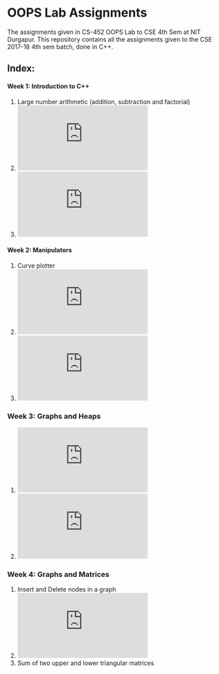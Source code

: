 # OOPS Lab Assignments

The assignments given in CS-452 OOPS Lab to CSE 4th Sem at NIT Durgapur. This repository contains all the assignments given to the CSE 2017-18 4th sem batch, done in C++.

## Index:

#### Week 1: Introduction to C++

1. Large number arithmetic (addition, subtraction and factorial)
2. ![Indentation of unindented file](https://github.com/ankan17/oops_lab_programs/blob/master/indent.cpp)
3. ![Determinant of matrix using recursion](https://github.com/ankan17/oops_lab_programs/blob/master/determinant.cpp)

#### Week 2: Manipulators

1. Curve plotter
2. ![Number pattern 1](https://github.com/ankan17/oops_lab_programs/blob/master/pyramid1.cpp)
3. ![Number pattern 2](https://github.com/ankan17/oops_lab_programs/blob/master/pyramid2.cpp)

### Week 3: Graphs and Heaps

1. ![Adjacency list and adjacency matrix of a graph](https://github.com/ankan17/oops_lab_programs/blob/master/graph1.cpp)
2. ![Insertion and deletion in a heap](https://github.com/ankan17/oops_lab_programs/blob/master/heap.cpp)

### Week 4: Graphs and Matrices

1. Insert and Delete nodes in a graph
2. ![Inverse of a matrix](https://github.com/ankan17/oops_lab_programs/blob/master/inverse.cpp)
3. Sum of two upper and lower triangular matrices